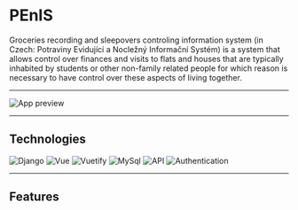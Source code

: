 # PEnIS
Groceries recording and sleepovers controling information system (in Czech: Potraviny Evidující a Nocležný Informační Systém) 
is a system that allows control over finances and visits to flats and houses that are typically inhabited by students or other non-family related people 
for which reason is necessary to have control over these aspects of living together.

---

![App preview](https://i.imgur.com/Q68hyVk.png)

---

## Technologies

![Django](https://img.shields.io/badge/Backend-Django-informational?style=for-the-badge&logo=Django&logoColor=white&color=092e20)
![Vue](https://img.shields.io/badge/Frontend-Vue.js-informational?style=for-the-badge&logo=Vue.js&logoColor=white&color=42b883)
![Vuetify](https://img.shields.io/badge/Components-Vuetify-informational?style=for-the-badge&logo=Vuetify&logoColor=white&color=0099e5)
![MySql](https://img.shields.io/badge/Database-MySql-informational?style=for-the-badge&logo=MySQL&logoColor=white&color=00758F)
![API](https://img.shields.io/badge/Api-DRF-informational?style=for-the-badge&logo=Python&logoColor=white&color=092e20)
![Authentication](https://img.shields.io/badge/Authentication-JWT-informational?style=for-the-badge&logo=JSON+Web+Tokens&logoColor=white&color=be0027)

---

## Features

